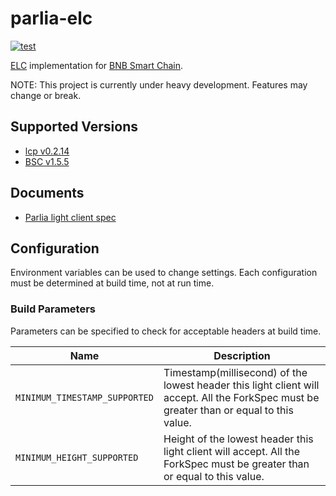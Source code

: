 # parlia-elc

[![test](https://github.com/datachainlab/parlia-elc/actions/workflows/ci.yaml/badge.svg)](https://github.com/datachainlab/parlia-elc/actions/workflows/ci.yaml)

[ELC](https://docs.lcp.network/protocol/elc) implementation for [BNB Smart Chain](https://github.com/bnb-chain/bsc).

NOTE: This project is currently under heavy development. Features may change or break.

## Supported Versions
- [lcp v0.2.14](https://github.com/datachainlab/lcp/releases/tag/v0.2.14)
- [BSC v1.5.5](https://github.com/bnb-chain/bsc/releases/tag/v1.5.5)

## Documents

- [Parlia light client spec](./SPEC.md)

## Configuration

Environment variables can be used to change settings.
Each configuration must be determined at build time, not at run time.

### Build Parameters

Parameters can be specified to check for acceptable headers at build time.

| Name | Description                                                                                                                  | 
| --- |------------------------------------------------------------------------------------------------------------------------------| 
| `MINIMUM_TIMESTAMP_SUPPORTED` | Timestamp(millisecond) of the lowest header this light client will accept. All the ForkSpec must be greater than or equal to this value. |
| `MINIMUM_HEIGHT_SUPPORTED` | Height of the lowest header this light client will accept. All the ForkSpec must be greater than or equal to this value.                 | 
